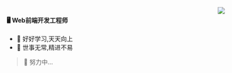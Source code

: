 <img align="right" src="https://github-readme-stats.vercel.app/api?username=mewcoder&show_icons=true&icon_color=CE1D2D&text_color=718096&bg_color=ffffff&hide_title=true" />

#### 🖥️ Web前端开发工程师

- 📖 好好学习,天天向上
- 🚀 世事无常,精进不易

>  🐣 努力中...

